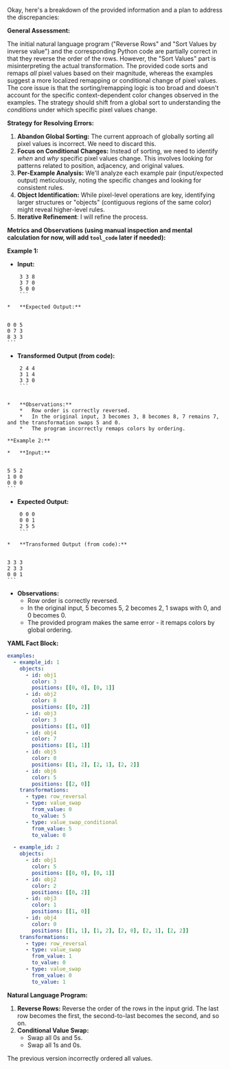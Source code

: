 Okay, here's a breakdown of the provided information and a plan to address the discrepancies:

**General Assessment:**

The initial natural language program ("Reverse Rows" and "Sort Values by inverse value") and the corresponding Python code are partially correct in that they reverse the order of the rows. However, the "Sort Values" part is misinterpreting the actual transformation. The provided code sorts and remaps *all* pixel values based on their magnitude, whereas the examples suggest a more localized remapping or conditional change of pixel values. The core issue is that the sorting/remapping logic is too broad and doesn't account for the specific context-dependent color changes observed in the examples. The strategy should shift from a global sort to understanding the *conditions* under which specific pixel values change.

**Strategy for Resolving Errors:**

1.  **Abandon Global Sorting:** The current approach of globally sorting all pixel values is incorrect. We need to discard this.
2.  **Focus on Conditional Changes:** Instead of sorting, we need to identify *when* and *why* specific pixel values change. This involves looking for patterns related to position, adjacency, and original values.
3.  **Per-Example Analysis:** We'll analyze each example pair (input/expected output) meticulously, noting the specific changes and looking for consistent rules.
4.  **Object Identification:** While pixel-level operations are key, identifying larger structures or "objects" (contiguous regions of the same color) might reveal higher-level rules.
5. **Iterative Refinement**: I will refine the process.

**Metrics and Observations (using manual inspection and mental calculation for now, will add `tool_code` later if needed):**

**Example 1:**

*   **Input:**
    
```
    3 3 8
    3 7 0
    5 0 0
    ```

*   **Expected Output:**
    
```
    0 0 5
    0 7 3
    8 3 3
    ```

*   **Transformed Output (from code):**
    
```
    2 4 4
    3 1 4
    3 3 0
    ```


*   **Observations:**
    *   Row order is correctly reversed.
    *   In the original input, 3 becomes 3, 8 becomes 8, 7 remains 7, and the transformation swaps 5 and 0.
    *   The program incorrectly remaps colors by ordering.

**Example 2:**

*   **Input:**
    
```
    5 5 2
    1 0 0
    0 0 0
    ```

*   **Expected Output:**
    
```
    0 0 0
    0 0 1
    2 5 5
    ```

*   **Transformed Output (from code):**
    
```
    3 3 3
    2 3 3
    0 0 1
    ```


*   **Observations:**
    *   Row order is correctly reversed.
    *   In the original input, 5 becomes 5, 2 becomes 2, 1 swaps with 0, and 0 becomes 0.
    * The provided program makes the same error - it remaps colors by global ordering.

**YAML Fact Block:**


```yaml
examples:
  - example_id: 1
    objects:
      - id: obj1
        color: 3
        positions: [[0, 0], [0, 1]]
      - id: obj2
        color: 8
        positions: [[0, 2]]
      - id: obj3
        color: 3
        positions: [[1, 0]]
      - id: obj4
        color: 7
        positions: [[1, 1]]
      - id: obj5
        color: 0
        positions: [[1, 2], [2, 1], [2, 2]]
      - id: obj6
        color: 5
        positions: [[2, 0]]
    transformations:
      - type: row_reversal
      - type: value_swap
        from_value: 0
        to_value: 5
      - type: value_swap_conditional
        from_value: 5
        to_value: 0

  - example_id: 2
    objects:
      - id: obj1
        color: 5
        positions: [[0, 0], [0, 1]]
      - id: obj2
        color: 2
        positions: [[0, 2]]
      - id: obj3
        color: 1
        positions: [[1, 0]]
      - id: obj4
        color: 0
        positions: [[1, 1], [1, 2], [2, 0], [2, 1], [2, 2]]
    transformations:
      - type: row_reversal
      - type: value_swap
        from_value: 1
        to_value: 0
      - type: value_swap
        from_value: 0
        to_value: 1
```


**Natural Language Program:**

1.  **Reverse Rows:** Reverse the order of the rows in the input grid. The last row becomes the first, the second-to-last becomes the second, and so on.
2.  **Conditional Value Swap:**
    *   Swap all 0s and 5s.
    *   Swap all 1s and 0s.

The previous version incorrectly ordered all values.
